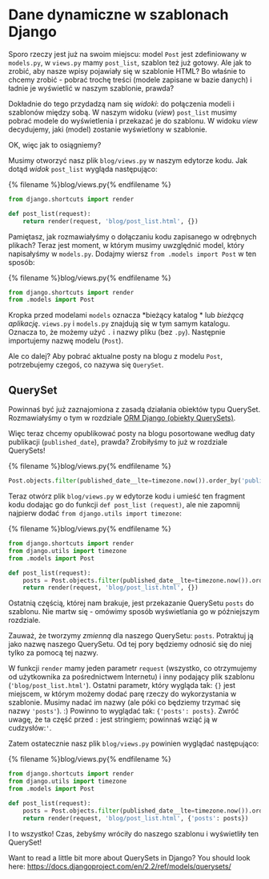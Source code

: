 # Dane dynamiczne w szablonach Django

Sporo rzeczy jest już na swoim miejscu: model `Post` jest zdefiniowany w `models.py`, w `views.py` mamy `post_list`, szablon też już gotowy. Ale jak to zrobić, aby nasze wpisy pojawiały się w szablonie HTML? Bo właśnie to chcemy zrobić - pobrać trochę treści (modele zapisane w bazie danych) i ładnie je wyświetlić w naszym szablonie, prawda?

Dokładnie do tego przydadzą nam się *widoki*: do połączenia modeli i szablonów między sobą. W naszym widoku (*view*) `post_list` musimy pobrać modele do wyświetlenia i przekazać je do szablonu. W widoku *view* decydujemy, jaki (model) zostanie wyświetlony w szablonie.

OK, więc jak to osiągniemy?

Musimy otworzyć nasz plik `blog/views.py` w naszym edytorze kodu. Jak dotąd *widok* `post_list` wygląda następująco:

{% filename %}blog/views.py{% endfilename %}

```python
from django.shortcuts import render

def post_list(request):
    return render(request, 'blog/post_list.html', {})
```

Pamiętasz, jak rozmawiałyśmy o dołączaniu kodu zapisanego w odrębnych plikach? Teraz jest moment, w którym musimy uwzględnić model, który napisałyśmy w `models.py`. Dodajmy wiersz `from .models import Post` w ten sposób:

{% filename %}blog/views.py{% endfilename %}

```python
from django.shortcuts import render
from .models import Post
```

Kropka przed modelami `models` oznacza *bieżący katalog * lub *bieżącą aplikację*. `views.py` i `models.py` znajdują się w tym samym katalogu. Oznacza to, że możemy użyć `.` i nazwy pliku (bez `.py`). Następnie importujemy nazwę modelu (`Post`).

Ale co dalej? Aby pobrać aktualne posty na blogu z modelu `Post`, potrzebujemy czegoś, co nazywa się `QuerySet`.

## QuerySet

Powinnaś być już zaznajomiona z zasadą działania obiektów typu QuerySet. Rozmawiałyśmy o tym w rozdziale [ORM Django (obiekty QuerySets)](../django_orm/README.md).

Więc teraz chcemy opublikować posty na blogu posortowane według daty publikacji (`published_date`), prawda? Zrobiłyśmy to już w rozdziale QuerySets!

{% filename %}blog/views.py{% endfilename %}

```python
Post.objects.filter(published_date__lte=timezone.now()).order_by('published_date')
```

Teraz otwórz plik `blog/views.py` w edytorze kodu i umieść ten fragment kodu dodając go do funkcji `def post_list (request)`, ale nie zapomnij najpierw dodać `from django.utils import timezone`:

{% filename %}blog/views.py{% endfilename %}

```python
from django.shortcuts import render
from django.utils import timezone
from .models import Post

def post_list(request):
    posts = Post.objects.filter(published_date__lte=timezone.now()).order_by('published_date')
    return render(request, 'blog/post_list.html', {})
```

Ostatnią częścią, której nam brakuje, jest przekazanie QuerySetu `posts` do szablonu. Nie martw się - omówimy sposób wyświetlania go w późniejszym rozdziale.

Zauważ, że tworzymy *zmienną* dla naszego QuerySetu: `posts`. Potraktuj ją jako nazwę naszego QuerySetu. Od tej pory będziemy odnosić się do niej tylko za pomocą tej nazwy.

W funkcji `render` mamy jeden parametr `request` (wszystko, co otrzymujemy od użytkownika za pośrednictwem Internetu) i inny podający plik szablonu (`'blog/post_list.html'`). Ostatni parametr, który wygląda tak: `{}` jest miejscem, w którym możemy dodać parę rzeczy do wykorzystania w szablonie. Musimy nadać im nazwy (ale póki co będziemy trzymać się nazwy `'posts'`). :) Powinno to wyglądać tak: `{'posts': posts}`. Zwróć uwagę, że ta część przed `:` jest stringiem; powinnaś wziąć ją w cudzysłów:`'`.

Zatem ostatecznie nasz plik `blog/views.py` powinien wyglądać następująco:

{% filename %}blog/views.py{% endfilename %}

```python
from django.shortcuts import render
from django.utils import timezone
from .models import Post

def post_list(request):
    posts = Post.objects.filter(published_date__lte=timezone.now()).order_by('published_date')
    return render(request, 'blog/post_list.html', {'posts': posts})
```

I to wszystko! Czas, żebyśmy wróciły do naszego szablonu i wyświetliły ten QuerySet!

Want to read a little bit more about QuerySets in Django? You should look here: https://docs.djangoproject.com/en/2.2/ref/models/querysets/
